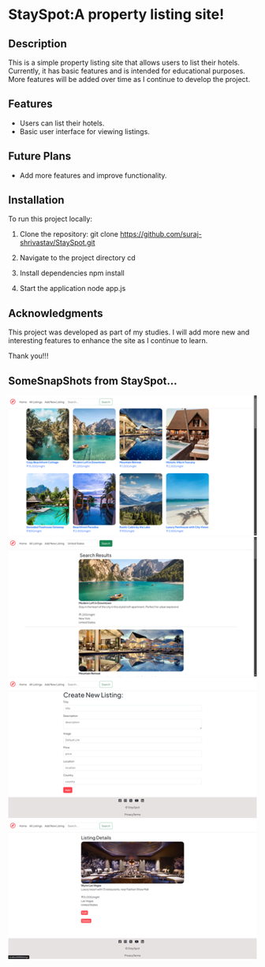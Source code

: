 # StaySpot:A property listing site!

## Description
This is a simple property listing site that allows users to list their hotels. Currently, it has basic features and is intended for educational purposes. More features will be added over time as I continue to develop the project.

## Features
- Users can list their hotels.
- Basic user interface for viewing listings.

## Future Plans
- Add more features and improve functionality.

## Installation
To run this project locally:
1. Clone the repository:
git clone https://github.com/suraj-shrivastav/StaySpot.git

2. Navigate to the project directory
cd <directory>
3. Install dependencies
npm install

4. Start the application
node app.js


## Acknowledgments
This project was developed as part of my studies. I will add more new and interesting features to enhance the site as I continue to learn.

Thank you!!!

## SomeSnapShots from StaySpot...


![alt text](<Screenshot 2024-12-30 194955.png>) ![alt text](<Screenshot 2024-12-30 195238.png>) ![alt text](<Screenshot 2024-12-30 195102.png>) ![alt text](<Screenshot 2024-12-30 195137.png>)